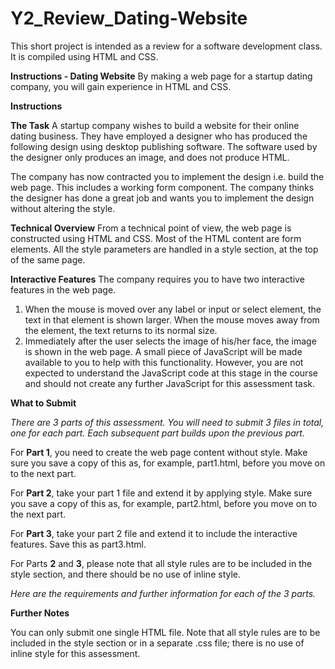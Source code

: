 # Y2_Review_Dating-Website
This short project is intended as a review for a software development class. It is compiled using HTML and CSS. 


**Instructions - Dating Website**
By making a web page for a startup dating company, you will gain experience in HTML and CSS.


**Instructions**

**The Task** 
A startup company wishes to build a website for their online dating business. They have employed a designer who has produced the following design using desktop publishing software. The software used by the designer only produces an image, and does not produce HTML.
 
The company has now contracted you to implement the design i.e. build the web page. This includes a working form component. The company thinks the designer has done a great job and wants you to implement the design without altering the style.

**Technical Overview**
From a technical point of view, the web page is constructed using HTML and CSS. Most of the HTML content are form elements. All the style parameters are handled in a style section, at the top of the same page. 

**Interactive Features**
The company requires you to have two interactive features in the web page. 
1. When the mouse is moved over any label or input or select element, the text in that element is shown larger. When the mouse moves away from the element, the text returns to its normal size.
2. Immediately after the user selects the image of his/her face, the image is shown in the web page. A small piece of JavaScript will be made available to you to help with this functionality. However, you are not expected to understand the JavaScript code at this stage in the course and should not create any further JavaScript for this assessment task.

**What to Submit**

*There are 3 parts of this assessment. You will need to submit 3 files in total, one for each part. Each subsequent part builds upon the previous part.*

For **Part 1**, you need to create the web page content without style. Make sure you save a copy of this as, for example, part1.html, before you move on to the next part.

For **Part 2**, take your part 1 file and extend it by applying style. Make sure you save a copy of this as, for example, part2.html, before you move on to the next part.

For **Part 3**, take your part 2 file and extend it to include the interactive features. Save this as part3.html.

For Parts **2** and **3**, please note that all style rules are to be included in the style section, and there should be no use of inline style.

*Here are the requirements and further information for each of the 3 parts.*

**Further Notes**

You can only submit one single HTML file. Note that all style rules are to be included in the style section or in a separate .css file; there is no use of inline style for this assessment.
